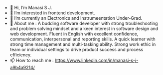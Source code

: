 - 👋 Hi, I’m Manasi S J.
- 👀 I’m interested in frontend development.
- 🌱 I’m currently an Electronics and Instrumeentation Under-Grad.
- 💞️ About me : A budding software developer with strong troubleshooting and problem solving mindset and a keen interest in software design and web development. Fluent in English with excellent confidence, communication, interpersonal and reporting skills. A quick learner with strong time management and multi-tasking ability. Strong work ethic in team or individual settings to drive product success and process efficiency.
- 📫 How to reach me : https://www.linkedin.com/in/manasi-s-j-a9b4a9214/

<!---
Manasi061001/Manasi061001 is a ✨ special ✨ repository because its `README.md` (this file) appears on your GitHub profile.
You can click the Preview link to take a look at your changes.
--->
